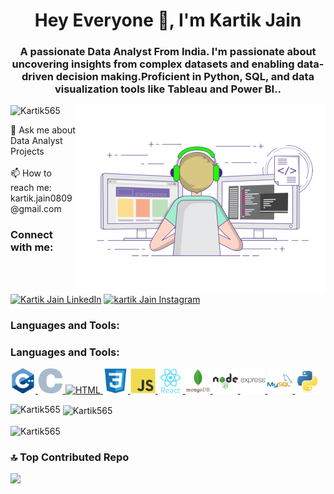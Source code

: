 <h1 align="center">Hey Everyone 👋, I'm Kartik Jain</h1> <div align="center"> </div> <h3 align="center">A passionate Data Analyst From India. I'm passionate about uncovering insights from complex datasets and enabling data-driven decision making.Proficient in Python, SQL, and data visualization tools like Tableau and Power BI..</h3> <img align="right" alt="Coding" width="400" src="https://raw.githubusercontent.com/devSouvik/devSouvik/master/gif3.gif"> <p align="left"> <img src="https://komarev.com/ghpvc/?username=Kartik565&label=Profile%20views&color=0e75b6&style=flat" alt="Kartik565" /> </p>
💬 Ask me about Data Analyst Projects
<br><br>
📫 How to reach me: kartik.jain0809@gmail.com

<h3 align="left">Connect with me:</h3> <p align="left"> <a href="https://www.linkedin.com/in/kartik-jain-7449b0251/" target="blank"><img align="center" src="https://raw.githubusercontent.com/rahuldkjain/github-profile-readme-generator/master/src/images/icons/Social/linked-in-alt.svg" alt="Kartik Jain LinkedIn" height="30" width="40" /></a> <a href="https://www.instagram.com/k_jain19/?hl=en" target="blank"><img align="center" src="https://raw.githubusercontent.com/rahuldkjain/github-profile-readme-generator/master/src/images/icons/Social/instagram.svg" alt="kartik Jain Instagram" height="30" width="40" /></a> </p>
<h3 align="left">Languages and Tools:</h3> <h3 align="left">Languages and Tools:</h3>
<p align="left"> 
    <a href="https://www.cplusplus.com/" target="_blank" rel="noreferrer">
        <img src="https://raw.githubusercontent.com/devicons/devicon/master/icons/cplusplus/cplusplus-original.svg" alt="C++" width="40" height="40"/>
    </a>
    <a href="https://www.cprogramming.com/" target="_blank" rel="noreferrer">
        <img src="https://raw.githubusercontent.com/devicons/devicon/master/icons/c/c-original.svg" alt="C" width="40" height="40"/>
    </a>
    <a href="https://developer.mozilla.org/en-US/docs/Web/HTML" target="_blank" rel="noreferrer">
        <img src="https://raw.githubusercontent.com/devicons/devicon/master/icons/powerbi/powerbi-original.svg" alt="HTML" width="40" height="40"/>
    </a>
    <a href="https://developer.mozilla.org/en-US/docs/Web/CSS" target="_blank" rel="noreferrer">
        <img src="https://raw.githubusercontent.com/devicons/devicon/master/icons/css3/css3-original.svg" alt="CSS" width="40" height="40"/>
    </a>
    <a href="https://developer.mozilla.org/en-US/docs/Web/JavaScript" target="_blank" rel="noreferrer">
        <img src="https://raw.githubusercontent.com/devicons/devicon/master/icons/javascript/javascript-original.svg" alt="JavaScript" width="40" height="40"/>
    </a>
    <a href="https://reactjs.org/" target="_blank" rel="noreferrer">
        <img src="https://raw.githubusercontent.com/devicons/devicon/master/icons/react/react-original-wordmark.svg" alt="React" width="40" height="40"/>
    </a>
    <a href="https://www.mongodb.com/" target="_blank" rel="noreferrer">
        <img src="https://raw.githubusercontent.com/devicons/devicon/master/icons/mongodb/mongodb-original-wordmark.svg" alt="MongoDB" width="40" height="40"/>
    </a>
    <a href="https://nodejs.org/en/" target="_blank" rel="noreferrer">
        <img src="https://raw.githubusercontent.com/devicons/devicon/master/icons/nodejs/nodejs-original-wordmark.svg" alt="Node.js" width="40" height="40"/>
    </a>
    <a href="https://expressjs.com/" target="_blank" rel="noreferrer">
        <img src="https://raw.githubusercontent.com/devicons/devicon/master/icons/express/express-original-wordmark.svg" alt="Express.js" width="40" height="40"/>
    </a>
    <a href="https://www.mysql.com/" target="_blank" rel="noreferrer">
        <img src="https://raw.githubusercontent.com/devicons/devicon/master/icons/mysql/mysql-original-wordmark.svg" alt="MySQL" width="40" height="40"/>
    </a>
    <a href="https://www.python.org/" target="_blank" rel="noreferrer">
        <img src="https://raw.githubusercontent.com/devicons/devicon/master/icons/python/python-original.svg" alt="Python" width="40" height="40"/>
    </a>
</p> <p><img align="left" src="https://github-readme-stats.vercel.app/api/top-langs?username=Kartik565&show_icons=true&locale=en&layout=compact" alt="Kartik565" /></p> <p>&nbsp;<img align="center" src="https://github-readme-stats.vercel.app/api?username=Kartik565&show_icons=true&locale=en" alt="Kartik565" /></p> <p><img align="center" src="https://github-readme-streak-stats.herokuapp.com/?user=Kartik565&" alt="Kartik565" /></p>

### 🔝 Top Contributed Repo
![](https://github-contributor-stats.vercel.app/api?username=Kartik565&limit=5&theme=flat&combine_all_yearly_contributions=true)
